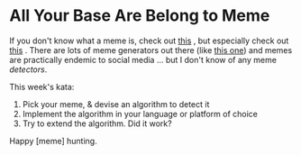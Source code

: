 # All Your Base Are Belong to Meme

If you don't know what a meme is, check out [this](https://en.wikipedia.org/wiki/Meme) , but especially check out [this](http://memebase.cheezburger.com/) . There are lots of meme generators out there (like [this one](http://memegenerator.net/)) and memes are practically endemic to social media ... but I don't know of any meme _detectors_.

This week's kata:

1. Pick your meme, & devise an algorithm to detect it
2. Implement the algorithm in your language or platform of choice
3. Try to extend the algorithm. Did it work?

Happy [meme] hunting.
